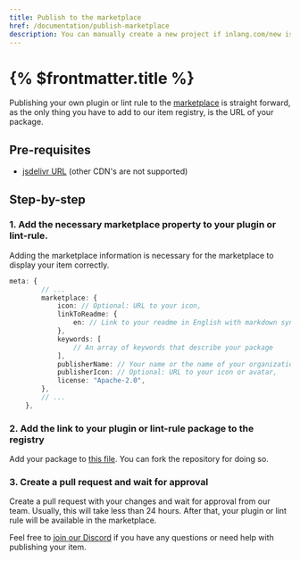 ```yaml
---
title: Publish to the marketplace
href: /documentation/publish-marketplace
description: You can manually create a new project if inlang.com/new is not working for you.
---
```


# {% $frontmatter.title %}

Publishing your own plugin or lint rule to the [marketplace](/marketplace) is straight forward, as the only thing you have to add to our item registry, is the URL of your package.

## Pre-requisites

- [jsdelivr URL](http://localhost:3000/documentation/publish-marketplace#pre-requisites) (other CDN's are not supported)

## Step-by-step

### 1. Add the necessary marketplace property to your plugin or lint-rule.
Adding the marketplace information is necessary for the marketplace to display your item correctly.

```ts
meta: {
		// ...
		marketplace: {
			icon: // Optional: URL to your icon,
			linkToReadme: {
				en: // Link to your readme in English with markdown syntax,
			},
			keywords: [
                // An array of keywords that describe your package
            ],
			publisherName: // Your name or the name of your organization,
			publisherIcon: // Optional: URL to your icon or avatar,
			license: "Apache-2.0",
		},
        // ...
	},
```

### 2. Add the link to your plugin or lint-rule package to the registry

Add your package to [this file](https://github.com/inlang/inlang/blob/main/source-code/marketplace/registry.json). You can fork the repository for doing so.

### 3. Create a pull request and wait for approval

Create a pull request with your changes and wait for approval from our team. Usually, this will take less than 24 hours. After that, your plugin or lint rule will be available in the marketplace.

Feel free to [join our Discord](https://discord.gg/gdMPPWy57R) if you have any questions or need help with publishing your item.
